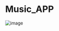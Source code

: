 # Music_APP

![image](https://user-images.githubusercontent.com/87574717/174482989-df9dfb9d-4559-428b-b6c3-9f44b09cfd94.png)
